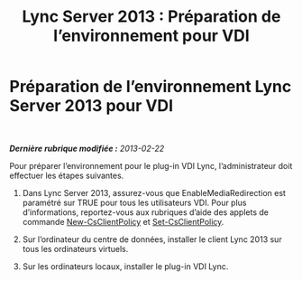 ﻿---
title: 'Lync Server 2013 : Préparation de l’environnement pour VDI'
TOCTitle: Préparation de l’environnement pour VDI
ms:assetid: a3ec2e13-1a73-4b1c-a54a-8db7d4cd50f9
ms:mtpsurl: https://technet.microsoft.com/fr-fr/library/JJ205154(v=OCS.15)
ms:contentKeyID: 49298395
ms.date: 05/20/2016
mtps_version: v=OCS.15
ms.translationtype: HT
---

# Préparation de l’environnement Lync Server 2013 pour VDI

 

_**Dernière rubrique modifiée :** 2013-02-22_

Pour préparer l’environnement pour le plug-in VDI Lync, l’administrateur doit effectuer les étapes suivantes.

1.  Dans Lync Server 2013, assurez-vous que EnableMediaRedirection est paramétré sur TRUE pour tous les utilisateurs VDI. Pour plus d’informations, reportez-vous aux rubriques d’aide des applets de commande [New-CsClientPolicy](https://docs.microsoft.com/en-us/powershell/module/skype/New-CsClientPolicy) et [Set-CsClientPolicy](https://docs.microsoft.com/en-us/powershell/module/skype/Set-CsClientPolicy).

2.  Sur l’ordinateur du centre de données, installer le client Lync 2013 sur tous les ordinateurs virtuels.

3.  Sur les ordinateurs locaux, installer le plug-in VDI Lync.


